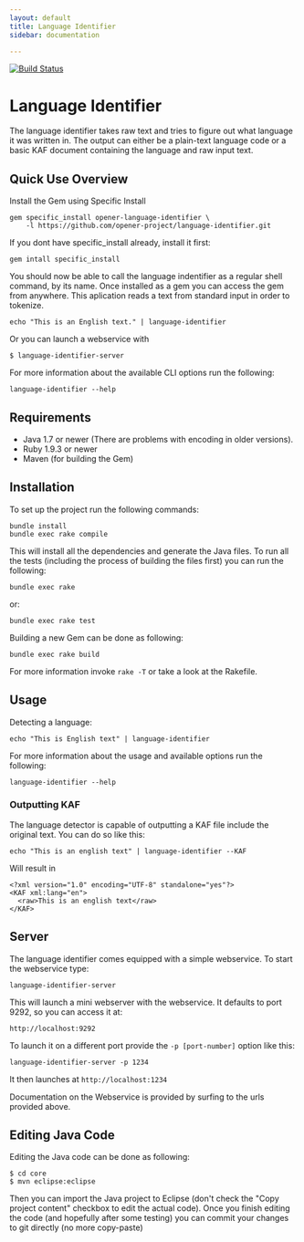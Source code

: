 ```yaml
---
layout: default
title: Language Identifier
sidebar: documentation

---
```




<div id='readme'></div>

[![Build Status](https://drone.io/github.com/opener-project/language-identifier/status.png)](https://drone.io/github.com/opener-project/language-identifier/latest)

# Language Identifier

The language identifier takes raw text and tries to figure out what language it
was written in. The output can either be a plain-text language code or a basic
KAF document containing the language and raw input text.

## Quick Use Overview

Install the Gem using Specific Install

    gem specific_install opener-language-identifier \
        -l https://github.com/opener-project/language-identifier.git

If you dont have specific\_install already, install it first:

    gem intall specific_install

You should now be able to call the language indentifier as a regular shell
command, by its name. Once installed as a gem you can access the gem from
anywhere. This aplication reads a text from standard input in order to
tokenize.

    echo "This is an English text." | language-identifier

Or you can launch a webservice with

    $ language-identifier-server

For more information about the available CLI options run the following:

    language-identifier --help

## Requirements

* Java 1.7 or newer (There are problems with encoding in older versions).
* Ruby 1.9.3 or newer
* Maven (for building the Gem)

## Installation

To set up the project run the following commands:

    bundle install
    bundle exec rake compile

This will install all the dependencies and generate the Java files. To run all
the tests (including the process of building the files first) you can run the
following:

    bundle exec rake

or:

    bundle exec rake test

Building a new Gem can be done as following:

    bundle exec rake build

For more information invoke `rake -T` or take a look at the Rakefile.

## Usage

Detecting a language:

    echo "This is English text" | language-identifier

For more information about the usage and available options run the following:

    language-identifier --help

### Outputting KAF

The language detector is capable of outputting a KAF file include the original
text. You can do so like this:

    echo "This is an english text" | language-identifier --KAF

Will result in

    <?xml version="1.0" encoding="UTF-8" standalone="yes"?>
    <KAF xml:lang="en">
      <raw>This is an english text</raw>
    </KAF>

## Server

The language identifier comes equipped with a simple webservice. To start the
webservice type:

    language-identifier-server

This will launch a mini webserver with the webservice. It defaults to port 9292,
so you can access it at:

    http://localhost:9292

To launch it on a different port provide the ```-p [port-number]``` option like
this:

    language-identifier-server -p 1234

It then launches at ```http://localhost:1234```

Documentation on the Webservice is provided by surfing to the urls provided
above.

## Editing Java Code

Editing the Java code can be done as following:

    $ cd core
    $ mvn eclipse:eclipse

Then you can import the Java project to Eclipse (don't check the "Copy project
content" checkbox to edit the actual code). Once you finish editing the code
(and hopefully after some testing) you can commit your changes to git directly
(no more copy-paste)
